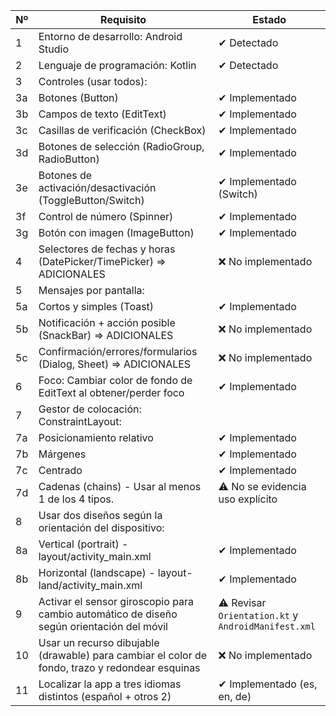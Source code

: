 | Nº | Requisito                                                                                         | Estado                          |
|----|---------------------------------------------------------------------------------------------------|---------------------------------|
| 1  | Entorno de desarrollo: Android Studio                                                             | ✔ Detectado                    |
| 2  | Lenguaje de programación: Kotlin                                                                  | ✔ Detectado                    |
| 3  | Controles (usar todos):                                                                           |                                 |
| 3a | Botones (Button)                                                                                  | ✔ Implementado                 |
| 3b | Campos de texto (EditText)                                                                        | ✔ Implementado                 |
| 3c | Casillas de verificación (CheckBox)                                                               | ✔ Implementado                 |
| 3d | Botones de selección (RadioGroup, RadioButton)                                                    | ✔ Implementado                 |
| 3e | Botones de activación/desactivación (ToggleButton/Switch)                                         | ✔ Implementado (Switch)        |
| 3f | Control de número (Spinner)                                                                       | ✔ Implementado                 |
| 3g | Botón con imagen (ImageButton)                                                                    | ✔ Implementado                 |
| 4  | Selectores de fechas y horas (DatePicker/TimePicker) => ADICIONALES                               | ❌ No implementado              |
| 5  | Mensajes por pantalla:                                                                            |                                 |
| 5a | Cortos y simples (Toast)                                                                          | ✔ Implementado                 |
| 5b | Notificación + acción posible (SnackBar) => ADICIONALES                                           | ❌ No implementado              |
| 5c | Confirmación/errores/formularios (Dialog, Sheet) => ADICIONALES                                   | ❌ No implementado              |
| 6  | Foco: Cambiar color de fondo de EditText al obtener/perder foco                                   | ✔ Implementado              |
| 7  | Gestor de colocación: ConstraintLayout:                                                           |                                 |
| 7a | Posicionamiento relativo                                                                          | ✔ Implementado                 |
| 7b | Márgenes                                                                                          | ✔ Implementado                 |
| 7c | Centrado                                                                                          | ✔ Implementado                 |
| 7d | Cadenas (chains) - Usar al menos 1 de los 4 tipos.                                                | ⚠️ No se evidencia uso explícito|
| 8  | Usar dos diseños según la orientación del dispositivo:                                            |                                 |
| 8a | Vertical (portrait) - layout/activity_main.xml                                                    | ✔ Implementado                 |
| 8b | Horizontal (landscape) - layout-land/activity_main.xml                                            | ✔ Implementado                 |
| 9  | Activar el sensor giroscopio para cambio automático de diseño según orientación del móvil         | ⚠️ Revisar `Orientation.kt` y `AndroidManifest.xml` |
| 10 | Usar un recurso dibujable (drawable) para cambiar el color de fondo, trazo y redondear esquinas   | ❌ No implementado              |
| 11 | Localizar la app a tres idiomas distintos (español + otros 2)                                     | ✔ Implementado (es, en, de)    |
